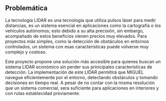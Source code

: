 ## Problemática
La tecnología LIDAR es una tecnología que utiliza pulsos láser para medir distancias, es un sistema esencial en aplicaciones como la cartografía o los vehículos autónomos; esto debido a su alta precisión, sin embargo, acompañado de estos beneficios vienen precios muy elevados. Para proyectos más simples, como la detección de obstáculos en entornos controlados, un sistema con esas características puede volverse muy complejo y costoso.

Este proyecto propone una solución más accesible para quienes buscan un sistema LIDAR económico sin perder sus prinicipales características de detección. La implementación de este LIDAR permitirá que MIGUEL navegue eficientemente por el entorno, detectando obstáculos y tomando decisiones en tiempo real. A pesar de no contar con la misma resolución que un sistema comercial, sera suficiente para aplicaciones en interiores y con rutas establecidad previamente.
